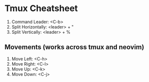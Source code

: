 # Tmux Cheatsheet

1. Command Leader: \<C-b\>
2. Split Horizontally: \<leader\> + "
3. Split Vertically: \<leader\> + %

## Movements (works across tmux and neovim)

1. Move Left: \<C-h\>
2. Move Right: \<C-l\>
3. Move Up: \<C-k\>
4. Move Down: \<C-j\>

